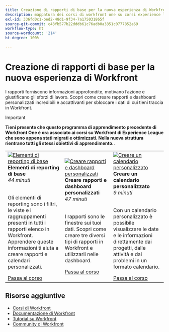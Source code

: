 ```yaml
---
title: Creazione di rapporti di base per la nuova esperienza di Workfront
description: mappatura dei corsi di workfront one su corsi experience league
exl-id: 336fd0c1-bed2-48d1-9f34-7a175031865f
source-git-commit: c43fb577b22dddb61c76adb0a3351c0777852a69
workflow-type: ht
source-wordcount: '214'
ht-degree: 100%

---
```


# Creazione di rapporti di base per la nuova esperienza di Workfront

I rapporti forniscono informazioni approfondite, motivano l’azione e giustificano gli sforzi di lavoro. Scopri come creare rapporti e dashboard personalizzati incredibili e accattivanti per sbloccare i dati di cui tieni traccia in Workfront.

>[!IMPORTANT]
>
>**Tieni presente che questo programma di apprendimento precedente di Workfront One è ora associato ai corsi su Workfront di Experience League che sono appena stati migrati e ottimizzati.  Nella nuova struttura rientrano tutti gli stessi obiettivi di apprendimento.**.

<table>
  <tr>
   <td>
      <a href="https://experienceleague.adobe.com/?recommended=Workfront-U-1-2022.1.reporting">
      <img alt="Elementi di reporting di base" src="https://cdn.experienceleague.adobe.com/thumb/basic-reporting-elements.png"/>
      </a>
      <div>
         <strong>Elementi di reporting di base</strong></a>         
         <br/><em>44 minuti</em>
      </div>
      <p>
        <br/>
         Gli elementi di reporting sono i filtri, le viste e i raggruppamenti presenti in tutti i rapporti elenco in Workfront. Apprendere queste informazioni ti aiuta a creare rapporti e calendari personalizzati.
      </p>
      <a  rel="noreferrer" target="_blank" href="https://experienceleague.adobe.com/?recommended=Workfront-U-1-2022.1.reporting" class="spectrum-Button spectrum-Button--primary spectrum-Button--sizeM">
      <span class="spectrum-Button-label has-no-wrap has-text-weight-bold">Passa al corso</span>
      </a>
   </td>   
   <td>
      <a href="https://experienceleague.adobe.com/?recommended=Workfront-U-1-2022.3.reporting">
      <img alt="Creare rapporti e dashboard personalizzati" src="https://cdn.experienceleague.adobe.com/thumb/create-custom-reports-and-dashboards.png"/>
      </a>
      <div>
         <strong>Creare rapporti e dashboard personalizzati</strong></a>         
         <br/><em>47 minuti</em>
      </div>
      <p>
        <br/>
         I rapporti sono le finestre sui tuoi dati. Scopri come creare tre diversi tipi di rapporti in Workfront e utilizzarli nelle dashboard.
      </p>
      <a  rel="noreferrer" target="_blank" href="https://experienceleague.adobe.com/?recommended=Workfront-U-1-2022.3.reporting" class="spectrum-Button spectrum-Button--primary spectrum-Button--sizeM">
      <span class="spectrum-Button-label has-no-wrap has-text-weight-bold">Passa al corso</span>
      </a>
   </td>
    <td>
      <a href="https://experienceleague.adobe.com/?recommended=Workfront-U-1-2022.4.reporting">
      <img alt="Creare un calendario personalizzato" src="https://cdn.experienceleague.adobe.com/thumb/create-a-custom-calendar.png"/>
      </a>
      <div>
         <strong>Creare un calendario personalizzato</strong></a>         
         <br/><em>9 minuti</em>
      </div>
      <p>
        <br/>
         Con un calendario personalizzato è possibile visualizzare le date e le informazioni direttamente dai progetti, dalle attività e dai problemi in un formato calendario.
      </p>
      <a  rel="noreferrer" target="_blank" href="https://experienceleague.adobe.com/?recommended=Workfront-U-1-2022.4.reporting" class="spectrum-Button spectrum-Button--primary spectrum-Button--sizeM">
      <span class="spectrum-Button-label has-no-wrap has-text-weight-bold">Passa al corso</span>
      </a>
   </td>
  </tr>
</table>

## Risorse aggiuntive

* [Corsi di Workfront](https://experienceleague.adobe.com/?lang=it&amp;Solution=Workfront#courses)
* [Documentazione di Workfront](https://experienceleague.adobe.com/docs/workfront.html?lang=it)
* [Tutorial su Workfront](https://experienceleague.adobe.com/docs/workfront-learn/tutorials-workfront/home.html?lang=it)
* [Community di Workfront](https://experienceleaguecommunities.adobe.com/t5/workfront/ct-p/workfront)
